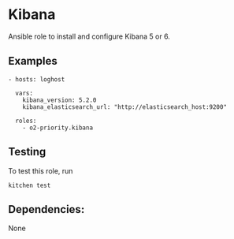 Kibana
========

Ansible role to install and configure Kibana 5 or 6.


## Examples

```
- hosts: loghost

  vars:
    kibana_version: 5.2.0
	kibana_elasticsearch_url: "http://elasticsearch_host:9200"

  roles:
    - o2-priority.kibana
```

## Testing

To test this role, run

```
kitchen test
```


## Dependencies:

None
